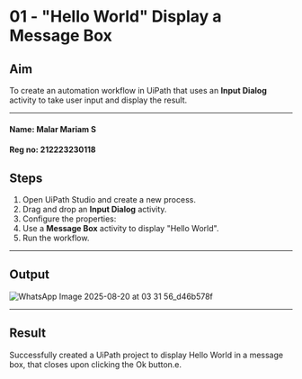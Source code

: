 # 01 - "Hello World" Display a Message Box 

## Aim  
To create an automation workflow in UiPath that uses an **Input Dialog** activity to take user input and display the result.  

---
#### Name: Malar Mariam S
#### Reg no: 212223230118

## Steps  
1. Open UiPath Studio and create a new process.  
2. Drag and drop an **Input Dialog** activity.  
3. Configure the properties:  
4. Use a **Message Box** activity to display "Hello World".  
5. Run the workflow.  

---

## Output

![WhatsApp Image 2025-08-20 at 03 31 56_d46b578f](https://github.com/user-attachments/assets/5b9b4422-263a-4a04-ad1f-d49655f50642)

---

## Result  
Successfully created a UiPath project to display Hello World in a message box, that closes upon clicking the Ok button.e.  
